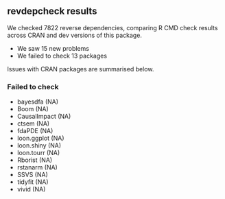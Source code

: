 ## revdepcheck results

We checked 7822 reverse dependencies, comparing R CMD check results across CRAN and dev versions of this package.

 * We saw 15 new problems
 * We failed to check 13 packages

Issues with CRAN packages are summarised below.


### Failed to check

* bayesdfa     (NA)
* Boom         (NA)
* CausalImpact (NA)
* ctsem        (NA)
* fdaPDE       (NA)
* loon.ggplot  (NA)
* loon.shiny   (NA)
* loon.tourr   (NA)
* Rborist      (NA)
* rstanarm     (NA)
* SSVS         (NA)
* tidyfit      (NA)
* vivid        (NA)
